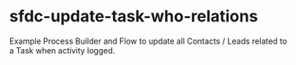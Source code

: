 # sfdc-update-task-who-relations
Example Process Builder and Flow to update all Contacts / Leads related to a Task when activity logged.
